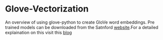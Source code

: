 # Glove-Vectorization

An overview of using glove-python to create GloVe word embeddings.
Pre trained models can be downloaded from the Satnford [website](https://nlp.stanford.edu/projects/glove/).For a detailed explaination on this visit this [blog](http://techscouter.blogspot.in/2018/04/getting-started-with-glove.html)
